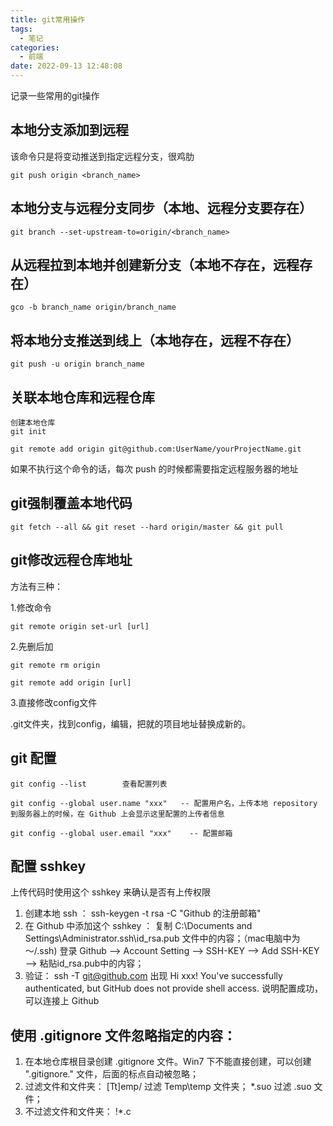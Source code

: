 ```yaml
---
title: git常用操作
tags:
  - 笔记
categories:
  - 前端
date: 2022-09-13 12:48:08
---
```

记录一些常用的git操作

<!--more-->
## 本地分支添加到远程
该命令只是将变动推送到指定远程分支，很鸡肋
```
git push origin <branch_name>
```

## 本地分支与远程分支同步（本地、远程分支要存在）
```
git branch --set-upstream-to=origin/<branch_name>
```

## 从远程拉到本地并创建新分支（本地不存在，远程存在）
```
gco -b branch_name origin/branch_name
```

## 将本地分支推送到线上（本地存在，远程不存在）
```
git push -u origin branch_name
```

## 关联本地仓库和远程仓库
```
创建本地仓库
git init

git remote add origin git@github.com:UserName/yourProjectName.git
```

如果不执行这个命令的话，每次 push 的时候都需要指定远程服务器的地址

## git强制覆盖本地代码
```
git fetch --all && git reset --hard origin/master && git pull
```

## git修改远程仓库地址
方法有三种：

1.修改命令

```
git remote origin set-url [url]
```

2.先删后加
```
git remote rm origin

git remote add origin [url]
```

3.直接修改config文件

.git文件夹，找到config，编辑，把就的项目地址替换成新的。

## git 配置
```
git config --list        查看配置列表

git config --global user.name "xxx"   -- 配置用户名，上传本地 repository 到服务器上的时候，在 Github 上会显示这里配置的上传者信息

git config --global user.email "xxx"    -- 配置邮箱
```

## 配置 sshkey 
上传代码时使用这个 sshkey 来确认是否有上传权限

1. 创建本地 ssh ： ssh-keygen -t rsa -C "Github 的注册邮箱"
2. 在 Github 中添加这个 sshkey ： 
        复制  C:\Documents and Settings\Administrator\.ssh\id_rsa.pub 文件中的内容；（mac电脑中为 ～/.ssh)
        登录 Github --> Account Setting  --> SSH-KEY --> Add SSH-KEY --> 粘贴id_rsa.pub中的内容；
3. 验证： ssh -T git@github.com
        出现 Hi xxx! You've successfully authenticated, but GitHub does not provide shell access. 说明配置成功，可以连接上 Github

## 使用 .gitignore 文件忽略指定的内容：

1. 在本地仓库根目录创建 .gitignore 文件。Win7 下不能直接创建，可以创建 ".gitignore." 文件，后面的标点自动被忽略；
2. 过滤文件和文件夹： [Tt]emp/ 过滤 Temp\temp 文件夹； *.suo 过滤 .suo 文件；
3. 不过滤文件和文件夹： !*.c
